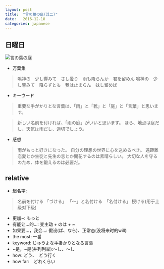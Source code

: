 ```yaml
---
layout: post
title:  "言の葉の庭(其二)"
date:   2016-12-18
categories: japanese
---
```

## 日曜日

![言の葉の庭](../images/kotonoha2.jpg)

* 万葉集

> 鳴神の　少し響みて　さし曇り　雨も降らんか　君を留めん
> 鳴神の　少し響みて　降らずとも　我は止まらん　妹し留めば　

* キーウード

> 重要な手がかりとな言葉は、「雨」と「靴」と「庭」と「言葉」と思います。

> 新しい名前を付ければ、「雨の庭」がいいと思います。
> ほら、地点は庭だし、天気は雨だし、適切でしょう。

* 感想

> 雨がもっと好きになった。
> 自分の理想の世界に心を込めるべき。
> 遠距離恋愛とか生徒と先生の恋とか開花するのは素晴らしい。
> 大切な人を守るのため、体を鍛えるのは必要だ。

## relative

* 起名字: 
> 名前を付ける 「づける」
> 「～」と名付ける　「名付ける」
> 授ける(用于上级对下级)
* 更加~: もっと
* 有能让...的...: 变主动 + のは + ~
* 如果要...，我会...: 假设(ば、なら)、正常态(没将来时的will)
* the most: 一番
* keyword: じゅうよな手掛かりとなる言葉
* ~是，~是(并列列举):～し、～し
* how: どう、　どう行く
* how far:　どれくらい
